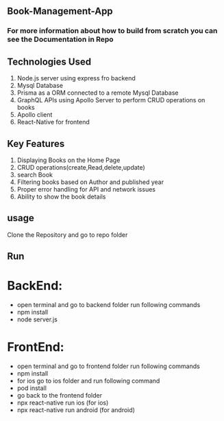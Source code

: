 ## Book-Management-App
### For more information about how to build from scratch you can see the Documentation in Repo
## Technologies Used

1. Node.js server using express fro backend
2. Mysql Database
3. Prisma as a ORM connected to a remote Mysql Database
4. GraphQL APIs using Apollo Server to perform CRUD operations on books
5. Apollo client
6. React-Native for frontend

## Key Features

1. Displaying Books on the Home Page
2. CRUD operations(create,Read,delete,update)
3. search Book
4. Filtering books based on Author and published year
5. Proper error handling for API and network issues
6. Ability to show the book details

## usage 
Clone the Repository and go to repo folder

## Run
# BackEnd:
- open terminal and go to backend folder run following commands
- npm install
- node server.js
# FrontEnd:
- open terminal and go to frontend folder run following commands
- npm install
- for ios go to ios folder and run following command
- pod install
- go back to the frontend folder
- npx react-native run ios (for ios)
- npx react-native run android (for android)


   
